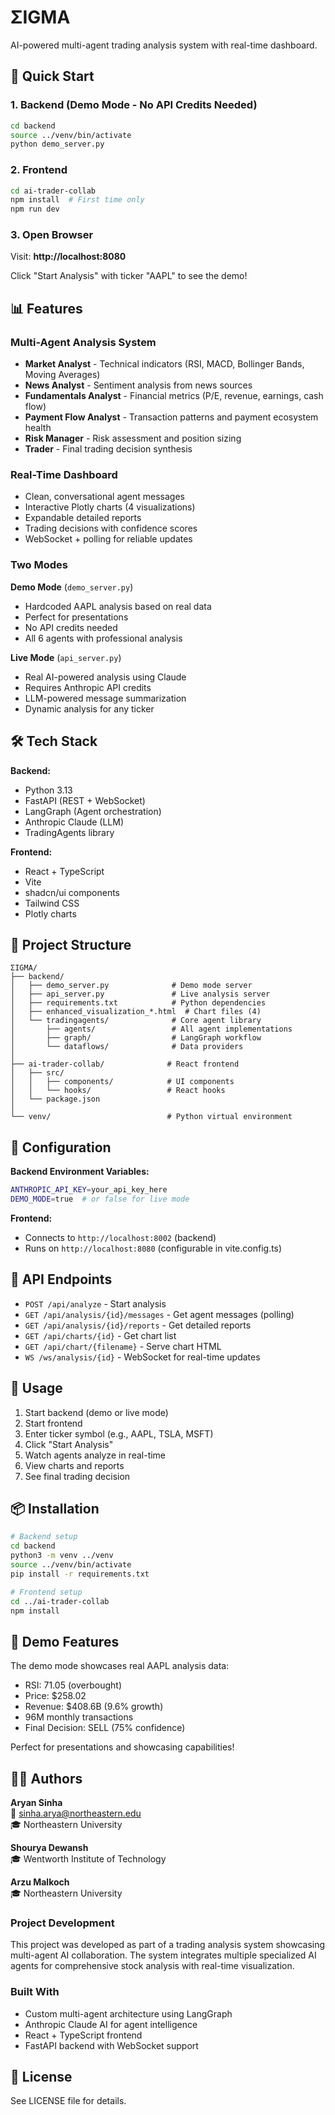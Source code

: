 # ΣIGMA

AI-powered multi-agent trading analysis system with real-time dashboard.

## 🚀 Quick Start

### 1. Backend (Demo Mode - No API Credits Needed)

```bash
cd backend
source ../venv/bin/activate
python demo_server.py
```

### 2. Frontend

```bash
cd ai-trader-collab
npm install  # First time only
npm run dev
```

### 3. Open Browser

Visit: **http://localhost:8080**

Click "Start Analysis" with ticker "AAPL" to see the demo!

## 📊 Features

### Multi-Agent Analysis System
- **Market Analyst** - Technical indicators (RSI, MACD, Bollinger Bands, Moving Averages)
- **News Analyst** - Sentiment analysis from news sources
- **Fundamentals Analyst** - Financial metrics (P/E, revenue, earnings, cash flow)
- **Payment Flow Analyst** - Transaction patterns and payment ecosystem health
- **Risk Manager** - Risk assessment and position sizing
- **Trader** - Final trading decision synthesis

### Real-Time Dashboard
- Clean, conversational agent messages
- Interactive Plotly charts (4 visualizations)
- Expandable detailed reports
- Trading decisions with confidence scores
- WebSocket + polling for reliable updates

### Two Modes

**Demo Mode** (`demo_server.py`)
- Hardcoded AAPL analysis based on real data
- Perfect for presentations
- No API credits needed
- All 6 agents with professional analysis

**Live Mode** (`api_server.py`)
- Real AI-powered analysis using Claude
- Requires Anthropic API credits
- LLM-powered message summarization
- Dynamic analysis for any ticker

## 🛠️ Tech Stack

**Backend:**
- Python 3.13
- FastAPI (REST + WebSocket)
- LangGraph (Agent orchestration)
- Anthropic Claude (LLM)
- TradingAgents library

**Frontend:**
- React + TypeScript
- Vite
- shadcn/ui components
- Tailwind CSS
- Plotly charts

## 📁 Project Structure

```
ΣIGMA/
├── backend/
│   ├── demo_server.py              # Demo mode server
│   ├── api_server.py               # Live analysis server  
│   ├── requirements.txt            # Python dependencies
│   ├── enhanced_visualization_*.html  # Chart files (4)
│   └── tradingagents/              # Core agent library
│       ├── agents/                 # All agent implementations
│       ├── graph/                  # LangGraph workflow
│       └── dataflows/              # Data providers
│
├── ai-trader-collab/              # React frontend
│   ├── src/
│   │   ├── components/            # UI components
│   │   └── hooks/                 # React hooks
│   └── package.json
│
└── venv/                          # Python virtual environment
```

## 🔧 Configuration

**Backend Environment Variables:**
```bash
ANTHROPIC_API_KEY=your_api_key_here
DEMO_MODE=true  # or false for live mode
```

**Frontend:**
- Connects to `http://localhost:8002` (backend)
- Runs on `http://localhost:8080` (configurable in vite.config.ts)

## 📝 API Endpoints

- `POST /api/analyze` - Start analysis
- `GET /api/analysis/{id}/messages` - Get agent messages (polling)
- `GET /api/analysis/{id}/reports` - Get detailed reports
- `GET /api/charts/{id}` - Get chart list
- `GET /api/chart/{filename}` - Serve chart HTML
- `WS /ws/analysis/{id}` - WebSocket for real-time updates

## 🎯 Usage

1. Start backend (demo or live mode)
2. Start frontend
3. Enter ticker symbol (e.g., AAPL, TSLA, MSFT)
4. Click "Start Analysis"
5. Watch agents analyze in real-time
6. View charts and reports
7. See final trading decision

## 📦 Installation

```bash
# Backend setup
cd backend
python3 -m venv ../venv
source ../venv/bin/activate
pip install -r requirements.txt

# Frontend setup
cd ../ai-trader-collab
npm install
```

## 🌟 Demo Features

The demo mode showcases real AAPL analysis data:
- RSI: 71.05 (overbought)
- Price: $258.02
- Revenue: $408.6B (9.6% growth)
- 96M monthly transactions
- Final Decision: SELL (75% confidence)

Perfect for presentations and showcasing capabilities!

## 👨‍💻 Authors

**Aryan Sinha**  
📧 sinha.arya@northeastern.edu  
🎓 Northeastern University

**Shourya Dewansh**  
🎓 Wentworth Institute of Technology

**Arzu Malkoch**  
🎓 Northeastern University

### Project Development
This project was developed as part of a trading analysis system showcasing multi-agent AI collaboration. The system integrates multiple specialized AI agents for comprehensive stock analysis with real-time visualization.

### Built With
- Custom multi-agent architecture using LangGraph
- Anthropic Claude AI for agent intelligence
- React + TypeScript frontend
- FastAPI backend with WebSocket support

## 📄 License

See LICENSE file for details.
